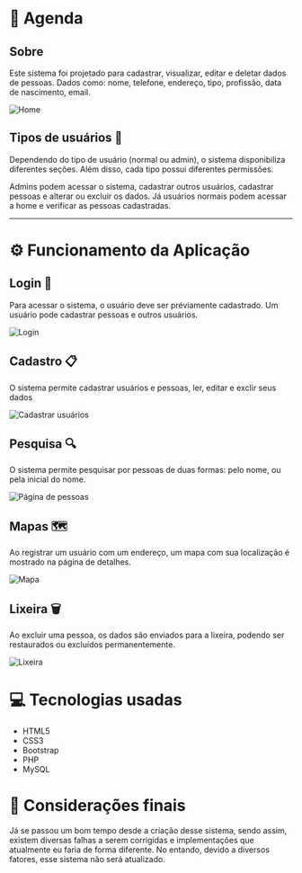 # :bookmark_tabs: Agenda

## Sobre
Este sistema foi projetado para cadastrar, visualizar, editar e deletar dados de pessoas. Dados como: nome, telefone, endereço, tipo, profissão, data de nascimento, email.

![Home](https://i.imgur.com/LcDBOTI.jpg)

## Tipos de usuários :man:
Dependendo do tipo de usuário (normal ou admin), o sistema disponibiliza diferentes seções. Além disso, cada tipo possui diferentes permissões.

Admins podem acessar o sistema, cadastrar outros usuários, cadastrar pessoas e alterar ou excluir os dados. Já usuários normais podem acessar a home e verificar as pessoas cadastradas.

---

# ⚙️ Funcionamento da Aplicação
## Login :door:
Para acessar o sistema, o usuário deve ser préviamente cadastrado. Um usuário pode cadastrar pessoas e outros usuários.

![Login](https://i.imgur.com/89QfNbE.gif)

## Cadastro 📋
O sistema permite cadastrar usuários e pessoas, ler, editar e exclir seus dados

![Cadastrar usuários](https://i.imgur.com/9faIOth.jpg)

## Pesquisa 🔍
O sistema permite pesquisar por pessoas de duas formas: pelo nome, ou pela inicial do nome.

![Página de pessoas](https://i.imgur.com/cSEBKBu.jpg)

## Mapas :world_map:
Ao registrar um usuário com um endereço, um mapa com sua localização é mostrado na página de detalhes.

![Mapa](https://i.imgur.com/i7rcROs.jpg)

## Lixeira :wastebasket:
Ao excluir uma pessoa, os dados são enviados para a lixeira, podendo ser restaurados ou excluídos permanentemente.

![Lixeira](https://i.imgur.com/dVEl67G.jpg)

# 💻 Tecnologias usadas

* HTML5
* CSS3
* Bootstrap
* PHP
* MySQL

# :checkered_flag: Considerações finais
Já se passou um bom tempo desde a criação desse sistema, sendo assim, existem diversas falhas a serem corrigidas e implementações que atualmente eu faria de forma diferente. No entando, devido a diversos fatores, esse sistema não será atualizado.
